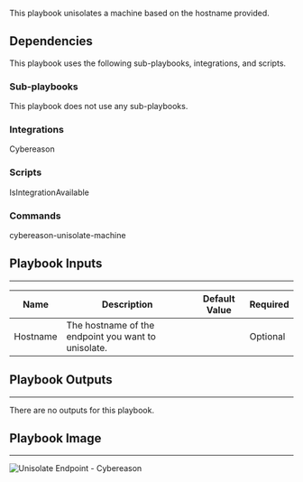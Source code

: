 This playbook unisolates a machine based on the hostname provided.

## Dependencies
This playbook uses the following sub-playbooks, integrations, and scripts.

### Sub-playbooks
This playbook does not use any sub-playbooks.

### Integrations
Cybereason

### Scripts
IsIntegrationAvailable

### Commands
cybereason-unisolate-machine

## Playbook Inputs
---

| **Name** | **Description** | **Default Value** | **Required** |
| --- | --- | --- | --- |
| Hostname | The hostname of the endpoint you want to unisolate. |  | Optional |

## Playbook Outputs
---
There are no outputs for this playbook.

## Playbook Image
---
![Unisolate Endpoint - Cybereason](../../doc_files/Unisolate_Endpoint_-_Cybereason.png)
